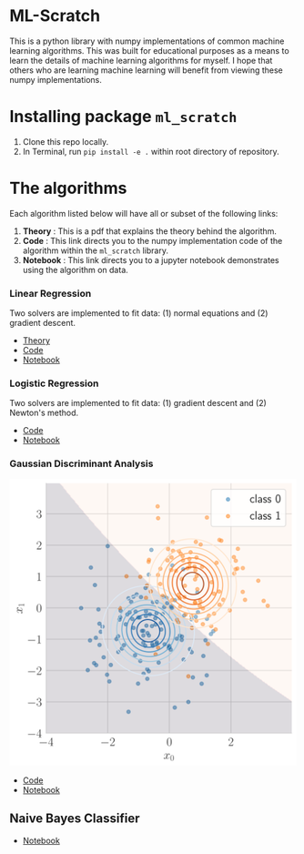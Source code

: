 # ML-Scratch

This is a python library with numpy implementations of common machine learning algorithms. This was built for educational purposes as a means to learn the details of machine learning algorithms for myself. I hope that others who are learning machine learning will benefit from viewing these numpy implementations.

# Installing package `ml_scratch`

1. Clone this repo locally.
2. In Terminal, run `pip install -e .` within root directory of repository.

# The algorithms

Each algorithm listed below will have all or subset of the following links:
1. **Theory** : This is a pdf that explains the theory behind the algorithm.
1. **Code** : This link directs you to the numpy implementation code of the algorithm within the `ml_scratch` library.
2. **Notebook** : This link directs you to a jupyter notebook demonstrates using the algorithm on data.


### Linear Regression
Two solvers are implemented to fit data: (1) normal equations and (2) gradient descent.
- [Theory](https://github.com/cjm715/ml_scratch/blob/master/theory/Linear_Regression.pdf)
- [Code](https://github.com/cjm715/ml_scratch/blob/master/ml_scratch/linearRegression.py)
- [Notebook](https://github.com/cjm715/ml_scratch/blob/master/notebooks/LinearRegression.ipynb)


### Logistic Regression
Two solvers are implemented to fit data: (1) gradient descent and (2) Newton's method.
- [Code](https://github.com/cjm715/ml_scratch/blob/master/ml_scratch/logisticRegression.py)
- [Notebook](https://github.com/cjm715/ml_scratch/blob/master/notebooks/LogisticRegression.ipynb)

### Gaussian Discriminant Analysis
![Alt text](./images/GDA.svg)
- [Code](https://github.com/cjm715/ml_scratch/blob/master/ml_scratch/GDA.py)
- [Notebook](https://github.com/cjm715/ml_scratch/blob/master/notebooks/GDA.ipynb)


## Naive Bayes Classifier
- [Notebook](https://github.com/cjm715/ml_scratch/blob/master/notebooks/Naive_Bayes.ipynb)
